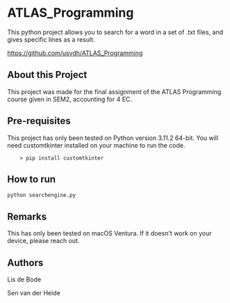 # ATLAS_Programming

This python project allows you to search for a word in a set of .txt files, and gives specific lines as a result. 

<https://github.com/usvdh/ATLAS_Programming>

## About this Project

This project was made for the final assignment of the ATLAS Programming course given in SEM2, accounting for 4 EC. 

## Pre-requisites

This project has only been tested on Python version 3.11.2 64-bit. 
You will need customtkinter installed on your machine to run the code. 

        > pip install customtkinter

## How to run

    python searchengine.py

## Remarks

This has only been tested on macOS Ventura. If it doesn't work on your device, please reach out. 

## Authors

Lis de Bode

Sen van der Heide
